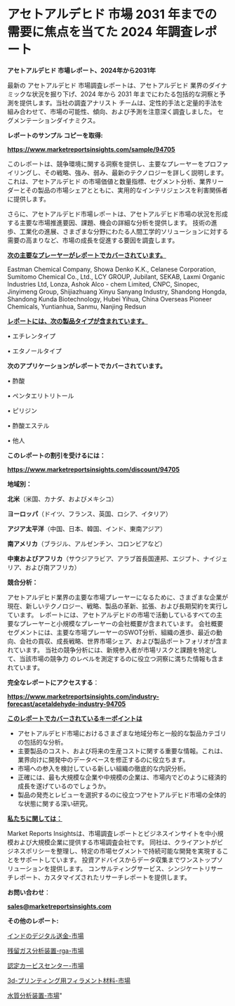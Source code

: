 # アセトアルデヒド 市場 2031 年までの需要に焦点を当てた 2024 年調査レポート

<strong>アセトアルデヒド 市場レポート、2024年から2031年</strong>

最新の アセトアルデヒド 市場調査レポートは、アセトアルデヒド 業界のダイナミックな状況を掘り下げ、2024 年から 2031 年までにわたる包括的な洞察と予測を提供します。当社の調査アナリスト チームは、定性的手法と定量的手法を組み合わせて、市場の可能性、傾向、および予測を注意深く調査しました。 セグメンテーションダイナミクス。



<strong>レポートのサンプル コピーを取得:</strong> <a href=https://www.marketreportsinsights.com/sample/94705>

<strong><u>https://www.marketreportsinsights.com/sample/94705</u></strong></a>

このレポートは、競争環境に関する洞察を提供し、主要なプレーヤーをプロファイリングし、その戦略、強み、弱み、最新のテクノロジーを詳しく説明します。 これは、アセトアルデヒド の市場価値と数量指標、セグメント分析、業界リーダーとその製品の市場シェアとともに、実用的なインテリジェンスを利害関係者に提供します。

さらに、アセトアルデヒド市場レポートは、アセトアルデヒド市場の状況を形成する主要な市場推進要因、課題、機会の詳細な分析を提供します。 技術の進歩、工業化の進展、さまざまな分野にわたる人間工学的ソリューションに対する需要の高まりなど、市場の成長を促進する要因を調査します。



<strong><u>次の主要なプレーヤーがレポートでカバーされています。</u></strong>

Eastman Chemical Company, Showa Denko K.K., Celanese Corporation, Sumitomo Chemical Co., Ltd., LCY GROUP, Jubilant, SEKAB, Laxmi Organic Industries Ltd, Lonza, Ashok Alco - chem Limited, CNPC, Sinopec, Jinyimeng Group, Shijiazhuang Xinyu Sanyang Industry, Shandong Hongda, Shandong Kunda Biotechnology, Hubei Yihua, China Overseas Pioneer Chemicals, Yuntianhua, Sanmu, Nanjing Redsun



<strong><u><b>レポートには、次の製品タイプが含まれています。</b></u></strong>

• エチレンタイプ

• エタノールタイプ



<strong><b>次のアプリケーションがレポートでカバーされています。</b></strong>

• 酢酸

• ペンタエリトリトール

• ピリジン

• 酢酸エステル

• 他人



<strong><b>このレポートの割引を受けるには：</b></strong><a href=https://www.marketreportsinsights.com/discount/94705>

<strong><u>https://www.marketreportsinsights.com/discount/94705</u></strong></a>



<strong>地域別：</strong>



<strong>北米</strong>（米国、カナダ、およびメキシコ）



<strong>ヨーロッパ</strong>（ドイツ、フランス、英国、ロシア、イタリア）



<strong>アジア太平洋</strong>（中国、日本、韓国、インド、東南アジア）



<strong>南アメリカ</strong>（ブラジル、アルゼンチン、コロンビアなど）



<strong>中東およびアフリカ</strong>（サウジアラビア、アラブ首長国連邦、エジプト、ナイジェリア、および南アフリカ）



<strong>競合分析：</strong>

アセトアルデヒド業界の主要な市場プレーヤーになるために、さまざまな企業が現在、新しいテクノロジー、戦略、製品の革新、拡張、および長期契約を実行しています。 レポートには、アセトアルデヒドの市場で活動しているすべての主要なプレーヤーと小規模なプレーヤーの会社概要が含まれています。 会社概要セグメントには、主要な市場プレーヤーのSWOT分析、組織の進歩、最近の動向、会社の買収、成長戦略、世界市場シェア、および製品ポートフォリオが含まれています。 当社の競争分析には、新規参入者が市場リスクと課題を特定して、当該市場の競争力 のレベルを測定するのに役立つ洞察に満ちた情報も含まれています。



<strong>完全なレポートにアクセスする</strong>：

<a href=https://www.marketreportsinsights.com/industry-forecast/acetaldehyde-industry-94705>

<strong><u>https://www.marketreportsinsights.com/industry-forecast/acetaldehyde-industry-94705</u></strong></a>



<strong><u><b>このレポートでカバーされているキーポイントは</b></u></strong>
<ul>
  <li>アセトアルデヒド市場におけるさまざまな地域分布と一般的な製品カテゴリの包括的な分析。</li>
  <li>主要製品のコスト、および将来の生産コストに関する重要な情報。これは、業界向けに開発中のデータベースを修正するのに役立ちます。</li>
  <li>市場への参入を検討している新しい組織の徹底的な内訳分析。</li>
  <li>正確には、最も大規模な企業や中規模の企業は、市場内でどのように経済的成長を遂げているのでしょうか。</li>
  <li>製品の発売とレビューを選択するのに役立つアセトアルデヒド市場の全体的な状態に関する深い研究。</li>
</ul>


<strong><u><b>私たちに関しては：</b></u></strong>

Market Reports Insightsは、市場調査レポートとビジネスインサイトを中小規模および大規模企業に提供する市場調査会社です。 同社は、クライアントがビジネスポリシーを整理し、特定の市場セグメントで持続可能な開発を実現することをサポートしています。 投資アドバイスからデータ収集までワンストップソリューションを提供します。 コンサルティングサービス、シンジケートリサーチレポート、カスタマイズされたリサーチレポートを提供します。



<strong><b>お問い合わせ</b></strong>：

<a href=mailto:sales@marketreportsinsights.com>

<strong><u>sales@marketreportsinsights.com</u></strong></a>



<strong>その他のレポート:</strong>

<a href=https://www.linkedin.com/pulse/インドのデジタル送金-市場-2023-新興市場-将来の動向と市場需要-r30if/>インドのデジタル送金-市場</a>

<a href=https://www.linkedin.com/pulse/残留ガス分析装置-rga-市場-2023-swot-分析と成長率-2030-x6vpf/>残留ガス分析装置-rga-市場</a>

<a href=https://www.linkedin.com/pulse/認定カービスセンター-市場-2023-競争分析と事業成長-2030-pr-news-hub-mrlsf/>認定カービスセンター-市場</a>

<a href=https://www.linkedin.com/pulse/3d-プリンティング用フィラメント材料-市場-2023-最新の-cagr-4h9uf/>3d-プリンティング用フィラメント材料-市場</a>

<a href=https://www.linkedin.com/pulse/水質分析装置-市場-2023-swot-分析と最新イノベーション-2030-4ks8c/>水質分析装置-市場</a>"
